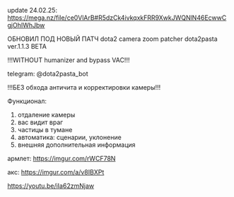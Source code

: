 update 24.02.25: https://mega.nz/file/ce0VlArB#R5dzCk4ivkqxkFRR9XwkJWQNlN46EcwwCgjOhIWhJbw

ОБНОВИЛ ПОД НОВЫЙ ПАТЧ
dota2 camera zoom patcher dota2pasta ver.1.1.3 BETA

!!!WITHOUT humanizer and bypass VAC!!!

telegram: @dota2pasta_bot

!!!БЕЗ обхода античита и корректировки камеры!!!

Функционал:
1) отдаление камеры
2) вас видит враг
3) частицы в тумане
4) автоматика: сценарии, уклонение
5) внешняя дополнительная информация

армлет: https://imgur.com/rWCF78N

акс: https://imgur.com/a/v8IBXPt

https://youtu.be/iIa62zmNjaw



